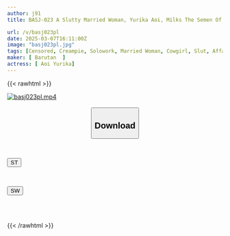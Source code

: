 ```yaml
---
author: j91
title: BASJ-023 A Slutty Married Woman, Yurika Aoi, Milks The Semen Of A Man She Will Never See Again

url: /v/basj023pl
date: 2025-03-07T16:11:00Z
image: "basj023pl.jpg"
tags: [Censored, Creampie, Solowork, Married Woman, Cowgirl, Slut, Affair	]
maker: [ Barutan  ]
actress: [ Aoi Yurika]
---
```



{{< rawhtml >}}

<div class="video" data-videoid="Z2RVQVXR8zFqzKD">
    <a href="javascript:;">
        <img src="/v/basj023pl/basj023pl.jpg" width="WIDTH" height="HEIGHT" alt="basj023pl.mp4" loading="lazy">
    </a>
</div>

<script type="text/javascript" src="https://j91.asia/asset/on-demand-st.js"></script>

<br>
  <link rel="stylesheet" href="https://j91.asia/asset/bs5.css">
  
  <center>
  <button class="btn btn-primary" type="button" data-bs-toggle="collapse" data-bs-target=".multi-collapse" aria-expanded="false" aria-controls="multiCollapseExample1 multiCollapseExample2"><h2>Download</h2></button></center>
</p>
<div class="row">
  <div class="col">
    <div class="collapse multi-collapse" id="multiCollapseExample1">
      <div class="card card-body">
	      	      <br>
<div class="buttons">  
<p><a href="/v/basj023pl/st.html" target="_blank"><button class="btn-hover color-3"><i class="fa fa-download"></i> ST</button></a></p></div>
    </div>
  </div>
</div>
  <div class="col">
    <div class="collapse multi-collapse" id="multiCollapseExample2">
      <div class="card card-body">
	      <br>
<div class="buttons">
<p><a href="/v/basj023pl/sw.html" target="_blank"><button class="btn-hover color-2"><i class="fa fa-download"></i> SW</button></a></p></div>
<br><br>
      </div>
    </div>
  </div>
</div>

{{< /rawhtml >}}